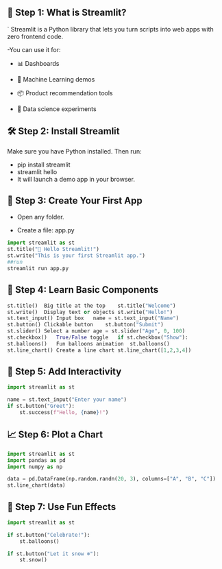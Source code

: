 ## 🧱 Step 1: What is Streamlit?
` Streamlit is a Python library that lets you turn scripts into web apps with zero frontend code.

-You can use it for:

- 📊 Dashboards

- 🤖 Machine Learning demos

- 📦 Product recommendation tools

- 🧪 Data science experiments

## 🛠️ Step 2: Install Streamlit
Make sure you have Python installed. Then run:

- pip install streamlit
- streamlit hello
- It will launch a demo app in your browser.

## 📂 Step 3: Create Your First App
- Open any folder.

- Create a file: app.py
```python
import streamlit as st
st.title("👋 Hello Streamlit!")
st.write("This is your first Streamlit app.")
##run 
streamlit run app.py
```
## 🧩 Step 4: Learn Basic Components
```python
st.title()	Big title at the top	st.title("Welcome")
st.write()	Display text or objects	st.write("Hello!")
st.text_input()	Input box	name = st.text_input("Name")
st.button()	Clickable button	st.button("Submit")
st.slider()	Select a number	age = st.slider("Age", 0, 100)
st.checkbox()	True/False toggle	if st.checkbox("Show"):
st.balloons()	Fun balloons animation	st.balloons()
st.line_chart()	Create a line chart	st.line_chart([1,2,3,4])
```

## 🔄 Step 5: Add Interactivity
```python 
import streamlit as st

name = st.text_input("Enter your name")
if st.button("Greet"):
    st.success(f"Hello, {name}!")
```

    
## 📈 Step 6: Plot a Chart
```python
import streamlit as st
import pandas as pd
import numpy as np

data = pd.DataFrame(np.random.randn(20, 3), columns=["A", "B", "C"])
st.line_chart(data)
```

## 🧊 Step 7: Use Fun Effects
```python
import streamlit as st

if st.button("Celebrate!"):
    st.balloons()

if st.button("Let it snow ❄️"):
    st.snow()
```
